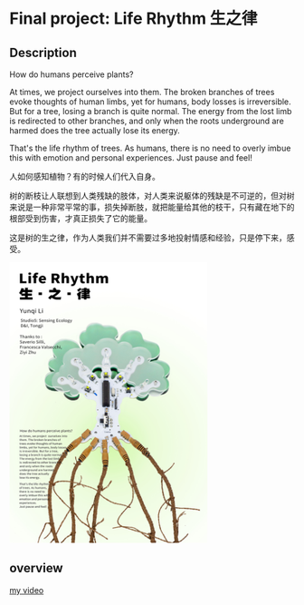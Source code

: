# Final project: Life Rhythm 生之律

## Description
How do humans perceive plants?

At times, we project ourselves into them. The broken branches of trees evoke thoughts of human limbs, yet for humans, body losses is irreversible. But for a tree, losing a branch is quite normal. The energy from the lost limb is redirected to other branches, and only when the roots underground are harmed does the tree actually lose its energy.

That's the life rhythm of trees. As humans, there is no need to overly imbue this with emotion and personal experiences. Just pause and feel!

人如何感知植物？有的时候人们代入自身。

树的断枝让人联想到人类残缺的肢体，对人类来说躯体的残缺是不可逆的，但对树来说是一种非常平常的事，损失掉断肢，就把能量给其他的枝干，只有藏在地下的根部受到伤害，才真正损失了它的能量。

这是树的生之律，作为人类我们并不需要过多地投射情感和经验，只是停下来，感受。

<p align="left">
	<img src="./images/poster.jpg") alt="size limit image cant be show" width="350">
</p>

## overview
[my video](https://github.com/Yunqi2001/TJU-PCB-2023/blob/main/08-finalproject/final_video.mp4)

